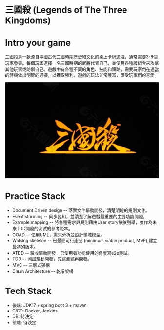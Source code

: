
# 三國殺 (Legends of The Three Kingdoms)
# Intro your game
三國殺是一款源自中國古代三國時期歷史和文化的桌上卡牌遊戲，通常需要3-8個玩家參與。每個玩家選擇一名三國時期的武將代表自己，並使用各種牌組合來攻擊其他玩家或防禦自己。遊戲中有各種不同的角色、技能和策略，需要玩家們在適當的時機做出明智的選擇，以獲取勝利。遊戲的玩法非常豐富，深受玩家們的喜愛。

<img src="https://github.com/Game-as-a-Service/Legends-of-The-Three-Kingdoms/blob/main/16pic_4554779_b.jpeg"> </a>

# Practice Stack
- Document Driven design -- 落實文件驅動開發，清楚明瞭的規則文件。
- Event storming -- 同步認知，並清楚了解遊戲最重要的主要功能開發。
- Example mapping -- 將各種需求與規則藉由User story依依列舉，並作為未來TDD開發的測試的參考範本。
- OOAD -- 使用UML，需求分析並設計領域模型。
- Walking skeleton -- 已最簡可行產品 (minimum viable product, MVP),建立最初的版本。
- ATDD -- 驗收驅動開發，已使用者功能使用的角度寫e2e測試。
- TDD -- 測試驅動開發，先寫測試再開發。
- MVC -- 三層式架構
- Clean Architecture -- 乾淨架構
   
# Tech Stack
- 後端: JDK17 + spring boot 3 + maven
- CICD: Docker, Jenkins
- DB: 待決定
- 前端: 待決定
   
